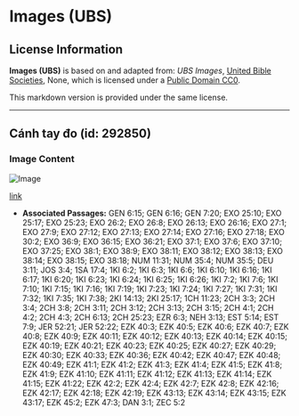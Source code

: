 # Images (UBS)

## License Information

**Images (UBS)** is based on and adapted from: _UBS Images_, [United Bible Societies](https://unitedbiblesocieties.org/), None, which is licensed under a [Public Domain CC0](https://creativecommons.org/public-domain/cc0/).

This markdown version is provided under the same license.



--------------------------------

## Cánh tay đo (id: 292850)

### Image Content

![Image](https://cdn.aquifer.bible/aquifer-content/resources/Media/WEB-0167_cubit.jpg)

[link](https://cdn.aquifer.bible/aquifer-content/resources/Media/WEB-0167_cubit.jpg)

* **Associated Passages:** GEN 6:15; GEN 6:16; GEN 7:20; EXO 25:10; EXO 25:17; EXO 25:23; EXO 26:2; EXO 26:8; EXO 26:13; EXO 26:16; EXO 27:1; EXO 27:9; EXO 27:12; EXO 27:13; EXO 27:14; EXO 27:16; EXO 27:18; EXO 30:2; EXO 36:9; EXO 36:15; EXO 36:21; EXO 37:1; EXO 37:6; EXO 37:10; EXO 37:25; EXO 38:1; EXO 38:9; EXO 38:11; EXO 38:12; EXO 38:13; EXO 38:14; EXO 38:15; EXO 38:18; NUM 11:31; NUM 35:4; NUM 35:5; DEU 3:11; JOS 3:4; 1SA 17:4; 1KI 6:2; 1KI 6:3; 1KI 6:6; 1KI 6:10; 1KI 6:16; 1KI 6:17; 1KI 6:20; 1KI 6:23; 1KI 6:24; 1KI 6:25; 1KI 6:26; 1KI 7:2; 1KI 7:6; 1KI 7:10; 1KI 7:15; 1KI 7:16; 1KI 7:19; 1KI 7:23; 1KI 7:24; 1KI 7:27; 1KI 7:31; 1KI 7:32; 1KI 7:35; 1KI 7:38; 2KI 14:13; 2KI 25:17; 1CH 11:23; 2CH 3:3; 2CH 3:4; 2CH 3:8; 2CH 3:11; 2CH 3:12; 2CH 3:13; 2CH 3:15; 2CH 4:1; 2CH 4:2; 2CH 4:3; 2CH 6:13; 2CH 25:23; EZR 6:3; NEH 3:13; EST 5:14; EST 7:9; JER 52:21; JER 52:22; EZK 40:3; EZK 40:5; EZK 40:6; EZK 40:7; EZK 40:8; EZK 40:9; EZK 40:11; EZK 40:12; EZK 40:13; EZK 40:14; EZK 40:15; EZK 40:19; EZK 40:21; EZK 40:23; EZK 40:25; EZK 40:27; EZK 40:29; EZK 40:30; EZK 40:33; EZK 40:36; EZK 40:42; EZK 40:47; EZK 40:48; EZK 40:49; EZK 41:1; EZK 41:2; EZK 41:3; EZK 41:4; EZK 41:5; EZK 41:8; EZK 41:9; EZK 41:10; EZK 41:11; EZK 41:12; EZK 41:13; EZK 41:14; EZK 41:15; EZK 41:22; EZK 42:2; EZK 42:4; EZK 42:7; EZK 42:8; EZK 42:16; EZK 42:17; EZK 42:18; EZK 42:19; EZK 43:13; EZK 43:14; EZK 43:15; EZK 43:17; EZK 45:2; EZK 47:3; DAN 3:1; ZEC 5:2

